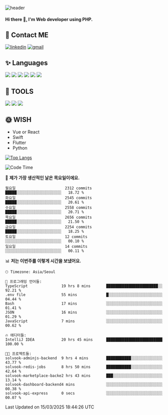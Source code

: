 ![header](https://capsule-render.vercel.app/api?type=waving&color=auto&height=300&section=header&text=Elin&fontSize=90&animation=twinkling)

#### Hi there 👋, I'm <b>Web developer</b> using PHP. ####

<!--
- 🔭 I’m currently working on Uniwill
- 🌱 I’m currently learning Vue or React or Python.
-->

<!---#### I am PHP developer --->

## 💌 Contact ME ###
[<img src='https://img.shields.io/badge/-EunjiKo-%230A66C2?style=flat-square&logo=LinkedIn&logoColor=white' alt='linkedin'>](https://www.linkedin.com/in/https://www.linkedin.com/in/eunji-ko-00a907164//)  [<img src='https://img.shields.io/badge/-einee214%40gmail.com-%23EA4335?style=flat-square&logo=Gmail&logoColor=white' alt='gmail'>](einee214@gmail.com)  


## ✨ Languages
<img src='https://img.shields.io/badge/-PHP-%23777BB4?style=for-the-badge&logo=PHP&logoColor=white'> <img src='https://img.shields.io/badge/-Laravel-%23FF2D20?style=for-the-badge&logo=Laravel&logoColor=white'> <img src='https://img.shields.io/badge/Jquery-%230769AD?style=for-the-badge&logo=Jquery&logoColor=white'> <img src='https://img.shields.io/badge/CSS3-%231572B6?style=for-the-badge&logo=CSS3&logoColor=white'> <img src='https://img.shields.io/badge/Bootstrap-%237952B3?style=for-the-badge&logo=Bootstrap&logoColor=white' > <img src='https://img.shields.io/badge/MySQL-%234479A1?style=for-the-badge&logo=MySQL&logoColor=white' >

## 🌷 TOOLS
<img src='https://img.shields.io/badge/PHPSTORM-%23000000?style=for-the-badge&logo=PhpStorm&logoColor=white' > <img src='https://img.shields.io/badge/GitLab-%23FCA121?style=for-the-badge&logo=GitLab&logoColor=white' > <img src='https://img.shields.io/badge/GitHub-%23181717?style=for-the-badge&logo=GitHub&logoColor=white'>


## 🌞 WISH
- Vue or React
- Swift
- Flutter
- Python


[![Top Langs](https://github-readme-stats.vercel.app/api/top-langs/?username=ein214&layout=compact)](https://github.com/anuraghazra/github-readme-stats)

<!--START_SECTION:waka-->
![Code Time](http://img.shields.io/badge/Code%20Time-4%2C101%20hrs%209%20mins-blue)

📅 **제가 가장 생산적인 날은 목요일이에요.** 

```text
월요일                      2312 commits        █████░░░░░░░░░░░░░░░░░░░░   18.72 % 
화요일                      2545 commits        █████░░░░░░░░░░░░░░░░░░░░   20.61 % 
수요일                      2558 commits        █████░░░░░░░░░░░░░░░░░░░░   20.71 % 
목요일                      2656 commits        █████░░░░░░░░░░░░░░░░░░░░   21.50 % 
금요일                      2254 commits        █████░░░░░░░░░░░░░░░░░░░░   18.25 % 
토요일                      12 commits          ░░░░░░░░░░░░░░░░░░░░░░░░░   00.10 % 
일요일                      14 commits          ░░░░░░░░░░░░░░░░░░░░░░░░░   00.11 % 
```


📊 **저는 이번주를 이렇게 시간을 보냈어요.** 

```text
🕑︎ Timezone: Asia/Seoul

💬 프로그래밍 언어들: 
TypeScript               19 hrs 8 mins       ███████████████████████░░   92.21 % 
.env file                55 mins             █░░░░░░░░░░░░░░░░░░░░░░░░   04.44 % 
Bash                     17 mins             ░░░░░░░░░░░░░░░░░░░░░░░░░   01.41 % 
JSON                     16 mins             ░░░░░░░░░░░░░░░░░░░░░░░░░   01.29 % 
JavaScript               7 mins              ░░░░░░░░░░░░░░░░░░░░░░░░░   00.62 % 

🔥 에디터들: 
IntelliJ IDEA            20 hrs 45 mins      █████████████████████████   100.00 % 

🐱‍💻 프로젝트들: 
solvook-adminjs-backend  9 hrs 4 mins        ███████████░░░░░░░░░░░░░░   43.77 % 
solvook-redis-jobs       8 hrs 50 mins       ███████████░░░░░░░░░░░░░░   42.64 % 
solvook-marketplace-backe2 hrs 43 mins       ███░░░░░░░░░░░░░░░░░░░░░░   13.14 % 
solvook-dashboard-backend4 mins              ░░░░░░░░░░░░░░░░░░░░░░░░░   00.38 % 
solvook-api-express      0 secs              ░░░░░░░░░░░░░░░░░░░░░░░░░   00.07 % 
```


 Last Updated on 15/03/2025 18:44:26 UTC
<!--END_SECTION:waka-->

<!---![GitHub stats](https://github-readme-stats.vercel.app/api?username=ein214&show_icons=true&theme=dracula)  --->



